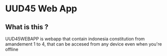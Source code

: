 ﻿# UUD45 Web App
 ## What is this ?
 UUD45WEBAPP is webapp that contain indonesia constitution from amandement 1 to 4, that can be accesed from any device even when you're offline
